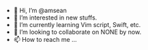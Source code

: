 - 👋 Hi, I’m @amsean
- 👀 I’m interested in new stuffs.
- 🌱 I’m currently learning Vim script, Swift, etc.
- 💞️ I’m looking to collaborate on NONE by now.
- 📫 How to reach me ...

<!---
amsean/amsean is a ✨ special ✨ repository because its `README.md` (this file) appears on your GitHub profile.
You can click the Preview link to take a look at your changes.
--->
